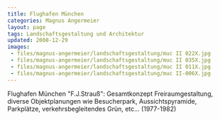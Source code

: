 ```yaml
---
title: Flughafen München
categories: Magnus Angermeier
layout: page
tags: Landschaftsgestaltung und Architektur
updated: 2008-12-29
images:
 - files/magnus-angermeier/landschaftsgestaltung/muc II 022X.jpg
 - files/magnus-angermeier/landschaftsgestaltung/muc II 035X.jpg
 - files/magnus-angermeier/landschaftsgestaltung/muc II 011X.jpg
 - files/magnus-angermeier/landschaftsgestaltung/muc II-006X.jpg
---
```


Flughafen München "F.J.Strauß": Gesamtkonzept Freiraumgestaltung, diverse Objektplanungen wie Besucherpark, Aussichtspyramide, Parkplätze, verkehrsbegleitendes Grün, etc... (1977-1982)
